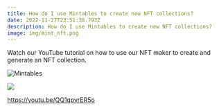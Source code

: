 ```yaml
---
title: How do I use Mintables to create new NFT collections?
date: 2022-11-27T23:51:38.793Z
description: How do I use Mintables to create new NFT collections?
image: img/mint_nft.png
---
```

Watch our YouTube tutorial on how to use our NFT maker to create and generate an NFT collection.

![Mintables](img/halloween.gif "Mintables")

![](img/mintables.jpg)

<https://youtu.be/QQ1qpvrER5o>